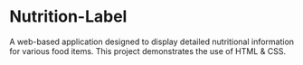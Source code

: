 # Nutrition-Label
A web-based application designed to display detailed nutritional information for various food items. This project demonstrates the use of HTML &amp; CSS.
